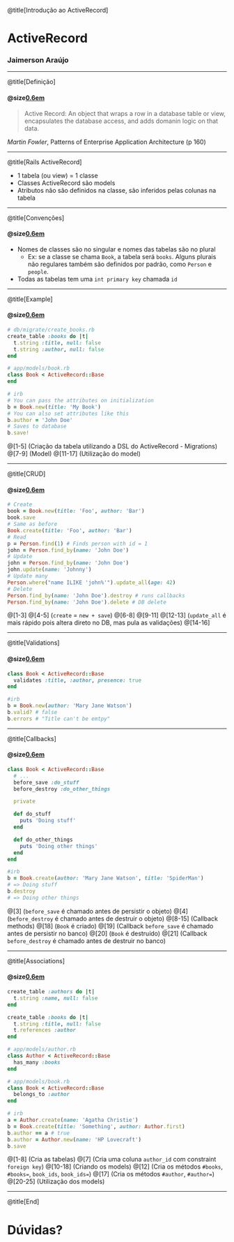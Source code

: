 @title[Introdução ao ActiveRecord]
# ActiveRecord
### Jaimerson Araújo

---
@title[Definição]

#### @size[0.6em](Definição)

> Active Record: An object that wraps a row
  in a database table or view, encapsulates the database
  access, and adds domanin logic on that data.

  *Martin Fowler*, Patterns of Enterprise Application Architecture (p 160)

---
@title[Rails ActiveRecord]
- 1 tabela (ou view) = 1 classe
- Classes ActiveRecord são models
- Atributos não são definidos na classe, são inferidos pelas colunas na tabela

---
@title[Convenções]

#### @size[0.6em](Convenções)
- Nomes de classes são no singular e nomes das tabelas são no plural
  - Ex: se a classe se chama `Book`, a tabela será `books`. Alguns plurais não regulares também são definidos por padrão, como `Person` e `people`.
- Todas as tabelas tem uma `int primary key` chamada `id`

---
@title[Example]

#### @size[0.6em](Exemplo)
```ruby
# db/migrate/create_books.rb
create_table :books do |t|
  t.string :title, null: false
  t.string :author, null: false
end

# app/models/book.rb
class Book < ActiveRecord::Base
end

# irb
# You can pass the attributes on initialization
b = Book.new(title: 'My Book')
# You can also set attributes like this
b.author = 'John Doe'
# Saves to database
b.save!
```
@[1-5] (Criação da tabela utilizando a DSL do ActiveRecord - Migrations)
@[7-9] (Model)
@[11-17] (Utilização do model)

---
@title[CRUD]

#### @size[0.6em](CRUD)
```ruby
# Create
book = Book.new(title: 'Foo', author: 'Bar')
book.save
# Same as before
Book.create(title: 'Foo', author: 'Bar')
# Read
p = Person.find(1) # Finds person with id = 1
john = Person.find_by(name: 'John Doe')
# Update
john = Person.find_by(name: 'John Doe')
john.update(name: 'Johnny')
# Update many
Person.where("name ILIKE 'john%'").update_all(age: 42)
# Delete
Person.find_by(name: 'John Doe').destroy # runs callbacks
Person.find_by(name: 'John Doe').delete # DB delete
```
@[1-3]
@[4-5] (`create` = `new + save`)
@[6-8]
@[9-11]
@[12-13] (`update_all` é mais rápido pois altera direto no DB, mas pula as validações)
@[14-16]

---
@title[Validations]

#### @size[0.6em](Validações)
```ruby
class Book < ActiveRecord::Base
  validates :title, :author, presence: true
end

#irb
b = Book.new(author: 'Mary Jane Watson')
b.valid? # false
b.errors # "Title can't be emtpy"
```

---
@title[Callbacks]

#### @size[0.6em](Callbacks)
```ruby
class Book < ActiveRecord::Base
  # ...
  before_save :do_stuff
  before_destroy :do_other_things

  private

  def do_stuff
    puts 'Doing stuff'
  end

  def do_other_things
    puts 'Doing other things'
  end
end

#irb
b = Book.create(author: 'Mary Jane Watson', title: 'SpiderMan')
# => Doing stuff
b.destroy
# => Doing other things
```
@[3] (`before_save` é chamado antes de persistir o objeto)
@[4] (`before_destroy` é chamado antes de destruir o objeto)
@[8-15] (Callback methods)
@[18] (`Book` é criado)
@[19] (Callback `before_save` é chamado antes de persistir no banco)
@[20] (`Book` é destruído)
@[21] (Callback `before_destroy` é chamado antes de destruir no banco)

---
@title[Associations]

#### @size[0.6em](Associations)
```ruby
create_table :authors do |t|
  t.string :name, null: false
end

create_table :books do |t|
  t.string :title, null: false
  t.references :author
end

# app/models/author.rb
class Author < ActiveRecord::Base
  has_many :books
end

# app/models/book.rb
class Book < ActiveRecord::Base
  belongs_to :author
end

# irb
a = Author.create(name: 'Agatha Christie')
b = Book.create(title: 'Something', author: Author.first)
b.author == a # true
b.author = Author.new(name: 'HP Lovecraft')
b.save
```
@[1-8] (Cria as tabelas)
@[7] (Cria uma coluna `author_id` com constraint `foreign key`)
@[10-18] (Criando os models)
@[12] (Cria os métodos `#books`, `#books=`, `book_ids`, `book_ids=`)
@[17] (Cria os métodos `#author`, `#author=`)
@[20-25] (Utilização dos models)

---
@title[End]

# Dúvidas?
